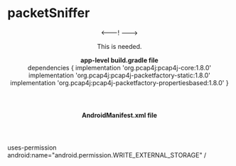 # packetSniffer


<header>
  <---! --->
  <p> This is needed.
    <div><b>app-level build.gradle file</b>
    </div>
dependencies {
    implementation 'org.pcap4j:pcap4j-core:1.8.0'
    implementation 'org.pcap4j:pcap4j-packetfactory-static:1.8.0'
    implementation 'org.pcap4j:pcap4j-packetfactory-propertiesbased:1.8.0'
}

</p>
</header>

  
<div>
 <header><b>AndroidManifest.xml file</b></header> </div>
 <header1>
   <p>
<div>
uses-permission android:name="android.permission.WRITE_EXTERNAL_STORAGE" /
</div>
  </p>
</header1>

